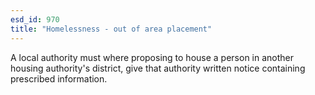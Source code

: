 ```yaml
---
esd_id: 970
title: "Homelessness - out of area placement"
---
```


A local authority must where proposing to house a person in another housing authority's district, give that authority written notice containing prescribed information.

